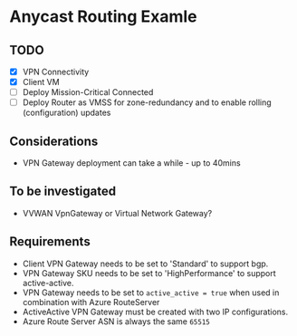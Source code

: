 # Anycast Routing Examle

## TODO

* [x] VPN Connectivity
* [x] Client VM
* [ ] Deploy Mission-Critical Connected
* [ ] Deploy Router as VMSS for zone-redundancy and to enable rolling (configuration) updates

## Considerations

* VPN Gateway deployment can take a while - up to 40mins

## To be investigated

* VVWAN VpnGateway or Virtual Network Gateway?

## Requirements

* Client VPN Gateway needs to be set to 'Standard' to support bgp.
* VPN Gateway SKU needs to be set to 'HighPerformance' to support active-active.
* VPN Gateway needs to be set to `active_active = true` when used in combination with Azure RouteServer
* ActiveActive VPN Gateway must be created with two IP configurations.
* Azure Route Server ASN is always the same `65515`